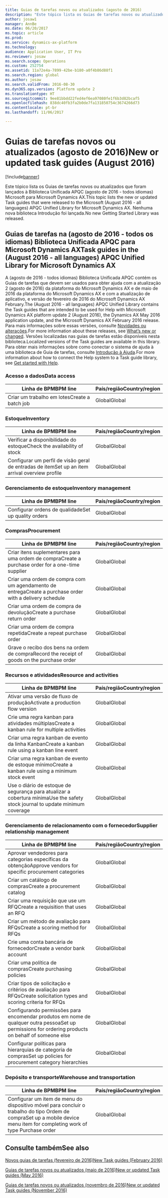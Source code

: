 ```yaml
---
title: Guias de tarefas novos ou atualizados (agosto de 2016)
description: "Este tópico lista os Guias de tarefas novos ou atualizados que foram lançados à Biblioteca Unificada APQC (agosto de 2016 - todos idiomas) Microsoft para Microsoft Dynamics AX. Nenhuma nova biblioteca Introdução foi lançada."
author: josaw1
manager: AnnBe
ms.date: 06/20/2017
ms.topic: article
ms.prod: 
ms.service: dynamics-ax-platform
ms.technology: 
audience: Application User, IT Pro
ms.reviewer: josaw
ms.search.scope: Operations
ms.custom: 252754
ms.assetid: 11a72e4a-7899-42be-b180-a0f4b86d88f1
ms.search.region: global
ms.author: josaw
ms.search.validFrom: 2016-08-30
ms.dyn365.ops.version: Platform update 2
ms.translationtype: HT
ms.sourcegitcommit: 9ee81bbdd22fed4ef6ea97080fe1f6b3d82bcaf5
ms.openlocfilehash: 838dc40fb3fa2b0de7fa131850754c3674266d73
ms.contentlocale: pt-br
ms.lasthandoff: 11/06/2017

---
```


# <a name="new-or-updated-task-guides-august-2016"></a><span data-ttu-id="d962d-104">Guias de tarefas novos ou atualizados (agosto de 2016)</span><span class="sxs-lookup"><span data-stu-id="d962d-104">New or updated task guides (August 2016)</span></span>

[!include[banner](../includes/banner.md)]


<span data-ttu-id="d962d-105">Este tópico lista os Guias de tarefas novos ou atualizados que foram lançados à Biblioteca Unificada APQC (agosto de 2016 - todos idiomas) Microsoft para Microsoft Dynamics AX.</span><span class="sxs-lookup"><span data-stu-id="d962d-105">This topic lists the new or updated Task guides that were released to the Microsoft (August 2016 - all languages) APQC Unified Library for Microsoft Dynamics AX.</span></span> <span data-ttu-id="d962d-106">Nenhuma nova biblioteca Introdução foi lançada.</span><span class="sxs-lookup"><span data-stu-id="d962d-106">No new Getting Started Library was released.</span></span>

<a name="task-guides-in-the-august-2016---all-languages-apqc-unified-library-for-microsoft-dynamics-ax"></a><span data-ttu-id="d962d-107">[]()Guias de tarefas na (agosto de 2016 - todos os idiomas) Biblioteca Unificada APQC para Microsoft Dynamics AX</span><span class="sxs-lookup"><span data-stu-id="d962d-107">[]()Task guides in the (August 2016 - all languages) APQC Unified Library for Microsoft Dynamics AX</span></span>
---------------------------------------------------------------------------------------------------

<span data-ttu-id="d962d-108">A (agosto de 2016 - todos idiomas) Biblioteca Unificada APQC contém os Guias de tarefas que devem ser usados para obter ajuda com a atualização 2 (agosto de 2016) da plataforma do Microsoft Dynamics AX e de maio de 2016 da plataforma do Microsoft Dynamics AX e com a atualização de aplicativo, e versão de fevereiro de 2016 do Microsoft Dynamics AX February.</span><span class="sxs-lookup"><span data-stu-id="d962d-108">The (August 2016 - all languages) APQC Unified Library contains the Task guides that are intended to be used for Help with Microsoft Dynamics AX platform update 2 (August 2016), the Dynamics AX May 2016 application update, and the Microsoft Dynamics AX February 2016 release.</span></span> <span data-ttu-id="d962d-109">Para mais informações sobre essas versões, consulte [Novidades ou alterações](whats-new-changed.md).</span><span class="sxs-lookup"><span data-stu-id="d962d-109">For more information about these releases, see [What’s new or changed](whats-new-changed.md).</span></span> <span data-ttu-id="d962d-110">Versões localizadas nas guias de tarefas estão disponíveis nesta biblioteca.</span><span class="sxs-lookup"><span data-stu-id="d962d-110">Localized versions of the Task guides are available in this library.</span></span> <span data-ttu-id="d962d-111">Para obter mais informações sobre como conectar o sistema de ajuda à uma biblioteca de Guia de tarefas, consulte [Introdução à Ajuda](help-overview.md).</span><span class="sxs-lookup"><span data-stu-id="d962d-111">For more information about how to connect the Help system to a Task guide library, see [Get started with Help](help-overview.md).</span></span>

### <a name="data-access"></a><span data-ttu-id="d962d-112">Acesso a dados</span><span class="sxs-lookup"><span data-stu-id="d962d-112">Data access</span></span>

| <span data-ttu-id="d962d-113">Linha de BPM</span><span class="sxs-lookup"><span data-stu-id="d962d-113">BPM line</span></span>           | <span data-ttu-id="d962d-114">País/região</span><span class="sxs-lookup"><span data-stu-id="d962d-114">Country/region</span></span> |
|--------------------|----------------|
| <span data-ttu-id="d962d-115">Criar um trabalho em lotes</span><span class="sxs-lookup"><span data-stu-id="d962d-115">Create a batch job</span></span> | <span data-ttu-id="d962d-116">Global</span><span class="sxs-lookup"><span data-stu-id="d962d-116">Global</span></span>         |

### <a name="inventory"></a><span data-ttu-id="d962d-117">Estoque</span><span class="sxs-lookup"><span data-stu-id="d962d-117">Inventory</span></span>

| <span data-ttu-id="d962d-118">Linha de BPM</span><span class="sxs-lookup"><span data-stu-id="d962d-118">BPM line</span></span>                                | <span data-ttu-id="d962d-119">País/região</span><span class="sxs-lookup"><span data-stu-id="d962d-119">Country/region</span></span> |
|-----------------------------------------|----------------|
| <span data-ttu-id="d962d-120">Verificar a disponibilidade do estoque</span><span class="sxs-lookup"><span data-stu-id="d962d-120">Check the availability of stock</span></span>         | <span data-ttu-id="d962d-121">Global</span><span class="sxs-lookup"><span data-stu-id="d962d-121">Global</span></span>         |
| <span data-ttu-id="d962d-122">Configurar um perfil de visão geral de entradas de item</span><span class="sxs-lookup"><span data-stu-id="d962d-122">Set up an item arrival overview profile</span></span> | <span data-ttu-id="d962d-123">Global</span><span class="sxs-lookup"><span data-stu-id="d962d-123">Global</span></span>         |

### <a name="inventory-management"></a><span data-ttu-id="d962d-124">Gerenciamento de estoque</span><span class="sxs-lookup"><span data-stu-id="d962d-124">Inventory management</span></span>

| <span data-ttu-id="d962d-125">Linha de BPM</span><span class="sxs-lookup"><span data-stu-id="d962d-125">BPM line</span></span>              | <span data-ttu-id="d962d-126">País/região</span><span class="sxs-lookup"><span data-stu-id="d962d-126">Country/region</span></span> |
|-----------------------|----------------|
| <span data-ttu-id="d962d-127">Configurar ordens de qualidade</span><span class="sxs-lookup"><span data-stu-id="d962d-127">Set up quality orders</span></span> | <span data-ttu-id="d962d-128">Global</span><span class="sxs-lookup"><span data-stu-id="d962d-128">Global</span></span>         |

### <a name="procurement"></a><span data-ttu-id="d962d-129">Compras</span><span class="sxs-lookup"><span data-stu-id="d962d-129">Procurement</span></span>

| <span data-ttu-id="d962d-130">Linha de BPM</span><span class="sxs-lookup"><span data-stu-id="d962d-130">BPM line</span></span>                                          | <span data-ttu-id="d962d-131">País/região</span><span class="sxs-lookup"><span data-stu-id="d962d-131">Country/region</span></span> |
|---------------------------------------------------|----------------|
| <span data-ttu-id="d962d-132">Criar itens suplementares para uma ordem de compra</span><span class="sxs-lookup"><span data-stu-id="d962d-132">Create a purchase order for a one-time supplier</span></span>   | <span data-ttu-id="d962d-133">Global</span><span class="sxs-lookup"><span data-stu-id="d962d-133">Global</span></span>         |
| <span data-ttu-id="d962d-134">Criar uma ordem de compra com um agendamento de entrega</span><span class="sxs-lookup"><span data-stu-id="d962d-134">Create a purchase order with a delivery schedule</span></span>  | <span data-ttu-id="d962d-135">Global</span><span class="sxs-lookup"><span data-stu-id="d962d-135">Global</span></span>         |
| <span data-ttu-id="d962d-136">Criar uma ordem de compra de devolução</span><span class="sxs-lookup"><span data-stu-id="d962d-136">Create a purchase return order</span></span>                    | <span data-ttu-id="d962d-137">Global</span><span class="sxs-lookup"><span data-stu-id="d962d-137">Global</span></span>         |
| <span data-ttu-id="d962d-138">Criar uma ordem de compra repetida</span><span class="sxs-lookup"><span data-stu-id="d962d-138">Create a repeat purchase order</span></span>                    | <span data-ttu-id="d962d-139">Global</span><span class="sxs-lookup"><span data-stu-id="d962d-139">Global</span></span>         |
| <span data-ttu-id="d962d-140">Grave o recibo dos bens na ordem de compra</span><span class="sxs-lookup"><span data-stu-id="d962d-140">Record the receipt of goods on the purchase order</span></span> | <span data-ttu-id="d962d-141">Global</span><span class="sxs-lookup"><span data-stu-id="d962d-141">Global</span></span>         |

### <a name="resource-and-activities"></a><span data-ttu-id="d962d-142">Recursos e atividades</span><span class="sxs-lookup"><span data-stu-id="d962d-142">Resource and activities</span></span>

| <span data-ttu-id="d962d-143">Linha de BPM</span><span class="sxs-lookup"><span data-stu-id="d962d-143">BPM line</span></span>                                                | <span data-ttu-id="d962d-144">País/região</span><span class="sxs-lookup"><span data-stu-id="d962d-144">Country/region</span></span> |
|---------------------------------------------------------|----------------|
| <span data-ttu-id="d962d-145">Ativar uma versão de fluxo de produção</span><span class="sxs-lookup"><span data-stu-id="d962d-145">Activate a production flow version</span></span>                      | <span data-ttu-id="d962d-146">Global</span><span class="sxs-lookup"><span data-stu-id="d962d-146">Global</span></span>         |
| <span data-ttu-id="d962d-147">Crie uma regra kanban para atividades múltiplas</span><span class="sxs-lookup"><span data-stu-id="d962d-147">Create a kanban rule for multiple activities</span></span>            | <span data-ttu-id="d962d-148">Global</span><span class="sxs-lookup"><span data-stu-id="d962d-148">Global</span></span>         |
| <span data-ttu-id="d962d-149">Criar uma regra kanban de evento da linha Kanban</span><span class="sxs-lookup"><span data-stu-id="d962d-149">Create a kanban rule using a kanban line event</span></span>          | <span data-ttu-id="d962d-150">Global</span><span class="sxs-lookup"><span data-stu-id="d962d-150">Global</span></span>         |
| <span data-ttu-id="d962d-151">Criar uma regra kanban de evento de estoque mínimo</span><span class="sxs-lookup"><span data-stu-id="d962d-151">Create a kanban rule using a minimum stock event</span></span>        | <span data-ttu-id="d962d-152">Global</span><span class="sxs-lookup"><span data-stu-id="d962d-152">Global</span></span>         |
| <span data-ttu-id="d962d-153">Use o diário de estoque de segurança para atualizar a cobertura mínima</span><span class="sxs-lookup"><span data-stu-id="d962d-153">Use the safety stock journal to update minimum coverage</span></span> | <span data-ttu-id="d962d-154">Global</span><span class="sxs-lookup"><span data-stu-id="d962d-154">Global</span></span>         |

### <a name="supplier-relationship-management"></a><span data-ttu-id="d962d-155">Gerenciamento de relacionamento com o fornecedor</span><span class="sxs-lookup"><span data-stu-id="d962d-155">Supplier relationship management</span></span>

| <span data-ttu-id="d962d-156">Linha de BPM</span><span class="sxs-lookup"><span data-stu-id="d962d-156">BPM line</span></span>                                                           | <span data-ttu-id="d962d-157">País/região</span><span class="sxs-lookup"><span data-stu-id="d962d-157">Country/region</span></span> |
|--------------------------------------------------------------------|----------------|
| <span data-ttu-id="d962d-158">Aprovar vendedores para categorias específicas da obtenção</span><span class="sxs-lookup"><span data-stu-id="d962d-158">Approve vendors for specific procurement categories</span></span>                | <span data-ttu-id="d962d-159">Global</span><span class="sxs-lookup"><span data-stu-id="d962d-159">Global</span></span>         |
| <span data-ttu-id="d962d-160">Criar um catálogo de compras</span><span class="sxs-lookup"><span data-stu-id="d962d-160">Create a procurement catalog</span></span>                                       | <span data-ttu-id="d962d-161">Global</span><span class="sxs-lookup"><span data-stu-id="d962d-161">Global</span></span>         |
| <span data-ttu-id="d962d-162">Criar uma requisição que use um RFQ</span><span class="sxs-lookup"><span data-stu-id="d962d-162">Create a requisition that uses an RFQ</span></span>                              | <span data-ttu-id="d962d-163">Global</span><span class="sxs-lookup"><span data-stu-id="d962d-163">Global</span></span>         |
| <span data-ttu-id="d962d-164">Criar um método de avaliação para RFQs</span><span class="sxs-lookup"><span data-stu-id="d962d-164">Create a scoring method for RFQs</span></span>                                   | <span data-ttu-id="d962d-165">Global</span><span class="sxs-lookup"><span data-stu-id="d962d-165">Global</span></span>         |
| <span data-ttu-id="d962d-166">Crie uma conta bancária de fornecedor</span><span class="sxs-lookup"><span data-stu-id="d962d-166">Create a vendor bank account</span></span>                                       | <span data-ttu-id="d962d-167">Global</span><span class="sxs-lookup"><span data-stu-id="d962d-167">Global</span></span>         |
| <span data-ttu-id="d962d-168">Criar uma política de compras</span><span class="sxs-lookup"><span data-stu-id="d962d-168">Create purchasing policies</span></span>                                         | <span data-ttu-id="d962d-169">Global</span><span class="sxs-lookup"><span data-stu-id="d962d-169">Global</span></span>         |
| <span data-ttu-id="d962d-170">Criar tipos de solicitação e critérios de avaliação para RFQs</span><span class="sxs-lookup"><span data-stu-id="d962d-170">Create solicitation types and scoring criteria for RFQs</span></span>            | <span data-ttu-id="d962d-171">Global</span><span class="sxs-lookup"><span data-stu-id="d962d-171">Global</span></span>         |
| <span data-ttu-id="d962d-172">Configurando permissões para encomendar produtos em nome de qualquer outra pessoa</span><span class="sxs-lookup"><span data-stu-id="d962d-172">Set up permissions for ordering products on behalf of someone else</span></span> | <span data-ttu-id="d962d-173">Global</span><span class="sxs-lookup"><span data-stu-id="d962d-173">Global</span></span>         |
| <span data-ttu-id="d962d-174">Configurar políticas para hierarquias de categoria de compras</span><span class="sxs-lookup"><span data-stu-id="d962d-174">Set up policies for procurement category hierarchies</span></span>               | <span data-ttu-id="d962d-175">Global</span><span class="sxs-lookup"><span data-stu-id="d962d-175">Global</span></span>         |

### <a name="warehouse-and-transportation"></a><span data-ttu-id="d962d-176">Depósito e transporte</span><span class="sxs-lookup"><span data-stu-id="d962d-176">Warehouse and transportation</span></span>

| <span data-ttu-id="d962d-177">Linha de BPM</span><span class="sxs-lookup"><span data-stu-id="d962d-177">BPM line</span></span>                                                                    | <span data-ttu-id="d962d-178">País/região</span><span class="sxs-lookup"><span data-stu-id="d962d-178">Country/region</span></span> |
|-----------------------------------------------------------------------------|----------------|
| <span data-ttu-id="d962d-179">Configurar um item de menu do dispositivo móvel para concluir o trabalho do tipo Ordem de compra</span><span class="sxs-lookup"><span data-stu-id="d962d-179">Set up a mobile device menu item for completing work of type Purchase order</span></span> | <span data-ttu-id="d962d-180">Global</span><span class="sxs-lookup"><span data-stu-id="d962d-180">Global</span></span>         |



<a name="see-also"></a><span data-ttu-id="d962d-181">Consulte também</span><span class="sxs-lookup"><span data-stu-id="d962d-181">See also</span></span>
--------

[<span data-ttu-id="d962d-182">Novos guias de tarefas (fevereiro de 2016)</span><span class="sxs-lookup"><span data-stu-id="d962d-182">New Task guides (February 2016)</span></span>](new-task-guides-available-february-2016.md)

[<span data-ttu-id="d962d-183">Guias de tarefas novos ou atualizados (maio de 2016)</span><span class="sxs-lookup"><span data-stu-id="d962d-183">New or updated Task guides (May 2016)</span></span>](new-updated-task-guides-available-may-2016.md)

[<span data-ttu-id="d962d-184">Guias de tarefas novos ou atualizados (novembro de 2016)</span><span class="sxs-lookup"><span data-stu-id="d962d-184">New or updated Task guides (November 2016)</span></span>](new-task-guides-november-2016.md)




